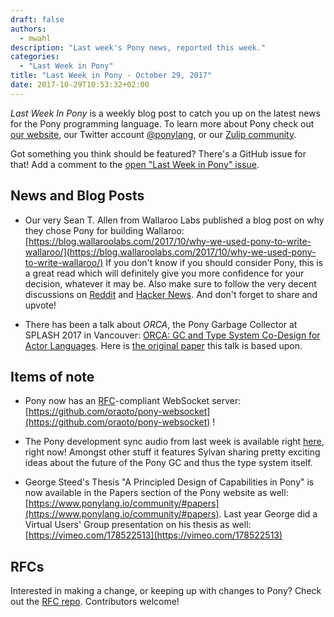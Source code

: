 ```yaml
---
draft: false
authors:
  - mwahl
description: "Last week's Pony news, reported this week."
categories:
  - "Last Week in Pony"
title: "Last Week in Pony - October 29, 2017"
date: 2017-10-29T10:53:32+02:00
---
```

_Last Week In Pony_ is a weekly blog post to catch you up on the latest news for the Pony programming language. To learn more about Pony check out [our website](https://ponylang.io), our Twitter account [@ponylang](https://twitter.com/ponylang), or our [Zulip community](https://ponylang.zulipchat.com).

Got something you think should be featured? There's a GitHub issue for that! Add a comment to the [open "Last Week in Pony" issue](https://github.com/ponylang/ponylang.github.io/issues?q=is%3Aissue+is%3Aopen+label%3Alast-week-in-pony).
<!-- more -->

## News and Blog Posts

- Our very Sean T. Allen from Wallaroo Labs published a blog post on why they chose Pony for building Wallaroo: [https://blog.wallaroolabs.com/2017/10/why-we-used-pony-to-write-wallaroo/](https://blog.wallaroolabs.com/2017/10/why-we-used-pony-to-write-wallaroo/) If you don't know if you should consider Pony, this is a great read which will definitely give you more confidence for your decision, whatever it may be. Also make sure to follow the very decent discussions on [Reddit](https://www.reddit.com/r/programming/comments/78v16n/why_we_used_pony_to_write_wallaroo/) and [Hacker News](https://news.ycombinator.com/item?id=15558051). And don't forget to share and upvote!

- There has been a talk about *ORCA*, the Pony Garbage Collector at SPLASH 2017 in Vancouver: [ORCA: GC and Type System Co-Design for Actor Languages](https://2017.splashcon.org/event/splash-2017-oopsla-orca-leveraging-types-and-messaging-for-fully-concurrent-gc). Here is [the original paper](/media/papers/orca_gc_and_type_system_co-design_for_actor_languages.pdf) this talk is based upon.

## Items of note

- Pony now has an [RFC](https://tools.ietf.org/html/rfc6455)-compliant WebSocket server: [https://github.com/oraoto/pony-websocket](https://github.com/oraoto/pony-websocket) !

- The Pony development sync audio from last week is available right [here](https://sync-recordings.ponylang.io/r/2017_10_25.m4a), right now! Amongst other stuff it features Sylvan sharing pretty exciting ideas about the future of the Pony GC and thus the type system itself.

- George Steed's Thesis "A Principled Design of Capabilities in Pony" is now available in the Papers section of the Pony website as well: [https://www.ponylang.io/community/#papers](https://www.ponylang.io/community/#papers). Last year George did a Virtual Users' Group presentation on his thesis as well: [https://vimeo.com/178522513](https://vimeo.com/178522513)

## RFCs

Interested in making a change, or keeping up with changes to Pony? Check out the [RFC repo](https://github.com/ponylang/rfcs). Contributors welcome!

